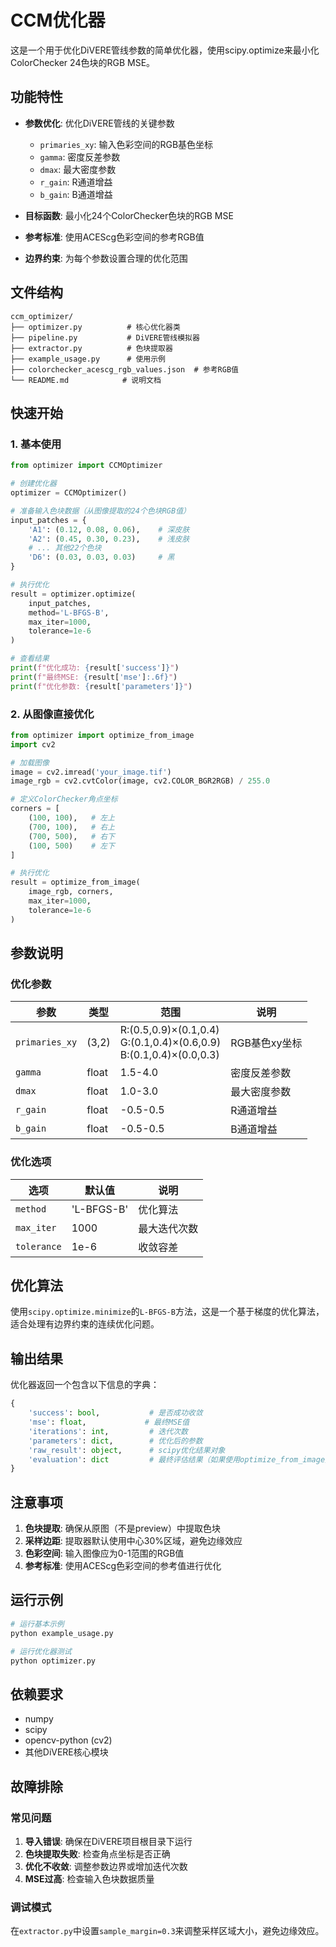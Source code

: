 # CCM优化器

这是一个用于优化DiVERE管线参数的简单优化器，使用scipy.optimize来最小化ColorChecker 24色块的RGB MSE。

## 功能特性

- **参数优化**: 优化DiVERE管线的关键参数
  - `primaries_xy`: 输入色彩空间的RGB基色坐标
  - `gamma`: 密度反差参数
  - `dmax`: 最大密度参数
  - `r_gain`: R通道增益
  - `b_gain`: B通道增益

- **目标函数**: 最小化24个ColorChecker色块的RGB MSE
- **参考标准**: 使用ACEScg色彩空间的参考RGB值
- **边界约束**: 为每个参数设置合理的优化范围

## 文件结构

```
ccm_optimizer/
├── optimizer.py          # 核心优化器类
├── pipeline.py           # DiVERE管线模拟器
├── extractor.py          # 色块提取器
├── example_usage.py      # 使用示例
├── colorchecker_acescg_rgb_values.json  # 参考RGB值
└── README.md            # 说明文档
```

## 快速开始

### 1. 基本使用

```python
from optimizer import CCMOptimizer

# 创建优化器
optimizer = CCMOptimizer()

# 准备输入色块数据（从图像提取的24个色块RGB值）
input_patches = {
    'A1': (0.12, 0.08, 0.06),    # 深皮肤
    'A2': (0.45, 0.30, 0.23),    # 浅皮肤
    # ... 其他22个色块
    'D6': (0.03, 0.03, 0.03)     # 黑
}

# 执行优化
result = optimizer.optimize(
    input_patches,
    method='L-BFGS-B',
    max_iter=1000,
    tolerance=1e-6
)

# 查看结果
print(f"优化成功: {result['success']}")
print(f"最终MSE: {result['mse']:.6f}")
print(f"优化参数: {result['parameters']}")
```

### 2. 从图像直接优化

```python
from optimizer import optimize_from_image
import cv2

# 加载图像
image = cv2.imread('your_image.tif')
image_rgb = cv2.cvtColor(image, cv2.COLOR_BGR2RGB) / 255.0

# 定义ColorChecker角点坐标
corners = [
    (100, 100),   # 左上
    (700, 100),   # 右上
    (700, 500),   # 右下
    (100, 500)    # 左下
]

# 执行优化
result = optimize_from_image(
    image_rgb, corners,
    max_iter=1000,
    tolerance=1e-6
)
```

## 参数说明

### 优化参数

| 参数 | 类型 | 范围 | 说明 |
|------|------|------|------|
| `primaries_xy` | (3,2) | R:(0.5,0.9)×(0.1,0.4)<br>G:(0.1,0.4)×(0.6,0.9)<br>B:(0.1,0.4)×(0.0,0.3) | RGB基色xy坐标 |
| `gamma` | float | 1.5-4.0 | 密度反差参数 |
| `dmax` | float | 1.0-3.0 | 最大密度参数 |
| `r_gain` | float | -0.5-0.5 | R通道增益 |
| `b_gain` | float | -0.5-0.5 | B通道增益 |

### 优化选项

| 选项 | 默认值 | 说明 |
|------|--------|------|
| `method` | 'L-BFGS-B' | 优化算法 |
| `max_iter` | 1000 | 最大迭代次数 |
| `tolerance` | 1e-6 | 收敛容差 |

## 优化算法

使用`scipy.optimize.minimize`的`L-BFGS-B`方法，这是一个基于梯度的优化算法，适合处理有边界约束的连续优化问题。

## 输出结果

优化器返回一个包含以下信息的字典：

```python
{
    'success': bool,           # 是否成功收敛
    'mse': float,             # 最终MSE值
    'iterations': int,         # 迭代次数
    'parameters': dict,        # 优化后的参数
    'raw_result': object,      # scipy优化结果对象
    'evaluation': dict         # 最终评估结果（如果使用optimize_from_image）
}
```

## 注意事项

1. **色块提取**: 确保从原图（不是preview）中提取色块
2. **采样边距**: 提取器默认使用中心30%区域，避免边缘效应
3. **色彩空间**: 输入图像应为0-1范围的RGB值
4. **参考标准**: 使用ACEScg色彩空间的参考值进行优化

## 运行示例

```bash
# 运行基本示例
python example_usage.py

# 运行优化器测试
python optimizer.py
```

## 依赖要求

- numpy
- scipy
- opencv-python (cv2)
- 其他DiVERE核心模块

## 故障排除

### 常见问题

1. **导入错误**: 确保在DiVERE项目根目录下运行
2. **色块提取失败**: 检查角点坐标是否正确
3. **优化不收敛**: 调整参数边界或增加迭代次数
4. **MSE过高**: 检查输入色块数据质量

### 调试模式

在`extractor.py`中设置`sample_margin=0.3`来调整采样区域大小，避免边缘效应。
